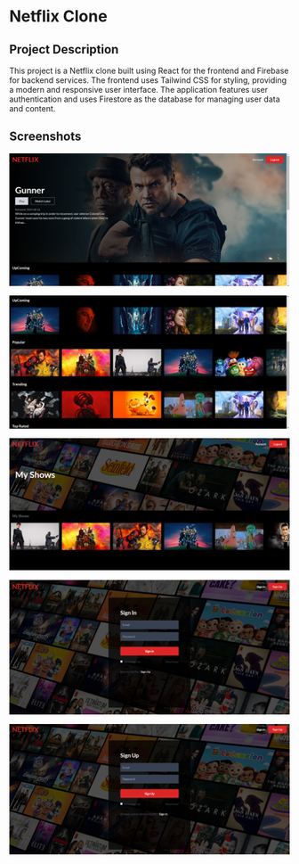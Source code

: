 # Netflix Clone

## Project Description

This project is a Netflix clone built using React for the frontend and Firebase for backend services. The frontend uses Tailwind CSS for styling, providing a modern and responsive user interface. The application features user authentication and uses Firestore as the database for managing user data and content.

## Screenshots


![Screenshot 9](./screenshots/Screenshot%20(9).png)


![Screenshot 10](./screenshots/Screenshot%20(10).png)


![Screenshot 11](./screenshots/Screenshot%20(11).png)


![Screenshot 12](./screenshots/Screenshot%20(12).png)

![Screenshot 13](./screenshots/Screenshot%20(13).png)
